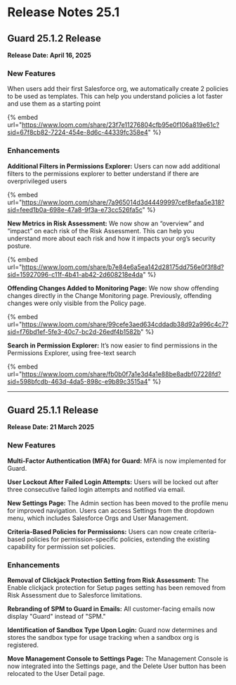 # Release Notes 25.1

## Guard 25.1.2 Release&#x20;

**Release Date: April 16, 2025**

### **New Features**&#x20;

When users add their first Salesforce org, we automatically create 2 policies to be used as templates. This can help you understand policies a lot faster and use them as a starting point &#x20;

{% embed url="https://www.loom.com/share/23f7e11276804cfb95e0f106a819e61c?sid=67f8cb82-7224-454e-8d6c-44339fc358e4" %}

### Enhancements

**Additional Filters in Permissions Explorer:** Users can now add additional filters to the permissions explorer to better understand if there are overprivileged users&#x20;

{% embed url="https://www.loom.com/share/7a965014d3d44499997cef8efaa5e318?sid=feed1b0a-698e-47a8-9f3a-e73cc526fa5c" %}

**New Metrics in Risk Assessment:** We now show an “overview” and “impact” on each risk of the Risk Assessment. This can help you understand more about each risk and how it impacts your org’s security posture.&#x20;

{% embed url="https://www.loom.com/share/b7e84e6a5ea142d28175dd756e0f3f8d?sid=15927096-c11f-4b41-ab42-2d608218e4da" %}

**Offending Changes Added to Monitoring Page:** We now show offending changes directly in the Change Monitoring page. Previously, offending changes were only visible from the Policy page.&#x20;

{% embed url="https://www.loom.com/share/99cefe3aed634cddadb38d92a996c4c7?sid=f76bd1ef-5fe3-40c7-bc2d-26edf4b1582b" %}

**Search in Permission Explorer:** It’s now easier to find permissions in the Permissions Explorer, using free-text search&#x20;

{% embed url="https://www.loom.com/share/fb0b0f7a1e3d4a1e88be8adbf07228fd?sid=598bfcdb-463d-4da5-898c-e9b89c3515a4" %}



***

## Guard 25.1.1 Release

**Release Date: 21 March 2025**

### New Features

**Multi-Factor Authentication (MFA) for Guard:** MFA is now implemented for Guard.

**User Lockout After Failed Login Attempts:** Users will be locked out after three consecutive failed login attempts and notified via email.

**New Settings Page:** The Admin section has been moved to the profile menu for improved navigation. Users can access Settings from the dropdown menu, which includes Salesforce Orgs and User Management.

**Criteria-Based Policies for Permissions:** Users can now create criteria-based policies for permission-specific policies, extending the existing capability for permission set policies.

### Enhancements

**Removal of Clickjack Protection Setting from Risk Assessment:** The Enable clickjack protection for Setup pages setting has been removed from Risk Assessment due to Salesforce limitations.

**Rebranding of SPM to Guard in Emails:** All customer-facing emails now display "Guard" instead of "SPM."

**Identification of Sandbox Type Upon Login:** Guard now determines and stores the sandbox type for usage tracking when a sandbox org is registered.

**Move Management Console to Settings Page:** The Management Console is now integrated into the Settings page, and the Delete User button has been relocated to the User Detail page.
